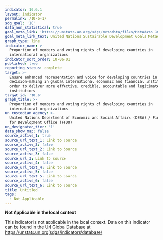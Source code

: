 ```yaml
---
indicator: 10.6.1
layout: indicator
permalink: /10-6-1/
sdg_goal: '10'
data_non_statistical: true
goal_meta_link: 'https://unstats.un.org/sdgs/metadata/files/Metadata-10-06-01.pdf'
goal_meta_link_text: United Nations Sustainable Development Goals Metadata (PDF 201 KB)
graph_type: line
indicator_name: >-
  Proportion of members and voting rights of developing countries in
  international organizations
indicator_sort_order: 10-06-01
published: true
reporting_status: complete
target: >-
  Ensure enhanced representation and voice for developing countries in
  decision-making in global international economic and financial institutions in
  order to deliver more effective, credible, accountable and legitimate
  institutions
target_id: '10.6'
graph_title: >-
  Proportion of members and voting rights of developing countries in
  international organizations
un_custodian_agency: >-
  United Nations Department of Economic and Social Affairs (DESA) / Financing
  for Development Office (FFDO)
un_designated_tier: '1'
data_show_map: false
source_active_1: true
source_url_text_1: Link to source
source_active_2: false
source_url_text_2: Link to Source
source_active_3: false
source_url_3: Link to source
source_active_4: false
source_url_text_4: Link to source
source_active_5: false
source_url_text_5: Link to source
source_active_6: false
source_url_text_6: Link to source
title: Untitled
tags:
  - Not Applicable
---
```

**Not Applicable in the local context**

This indicator is not applicable in the local context. Data on this indicator can be found in the UN Global Database at https://unstats.un.org/sdgs/indicators/database/